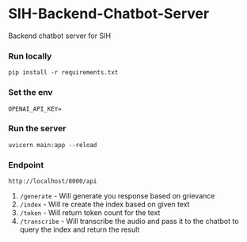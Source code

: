 # SIH-Backend-Chatbot-Server
Backend chatbot server for SIH

### Run locally
`pip install -r requirements.txt`

### Set the env
`OPENAI_API_KEY=`

### Run the server
`uvicorn main:app --reload`

### Endpoint
`http://localhost/8000/api`

1. `/generate` - Will generate you response based on grievance
2. `/index` - Will re create the index based on given text
3. `/token` - Will return token count for the text
4. `/transcribe` - Will transcribe the audio and pass it to the chatbot to query the index and return the result
